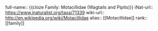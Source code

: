 full-name:: {{cloze Family: Motacillidae (Wagtails and Pipits)}}
iNat-url:: https://www.inaturalist.org/taxa/71339
wiki-url:: http://en.wikipedia.org/wiki/Motacillidae
alias:: [[Motacillidae]]
rank:: [[family]]